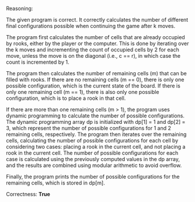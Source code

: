 Reasoning:

The given program is correct. It correctly calculates the number of different final configurations possible when continuing the game after k moves.

The program first calculates the number of cells that are already occupied by rooks, either by the player or the computer. This is done by iterating over the k moves and incrementing the count of occupied cells by 2 for each move, unless the move is on the diagonal (i.e., c == r), in which case the count is incremented by 1.

The program then calculates the number of remaining cells (m) that can be filled with rooks. If there are no remaining cells (m == 0), there is only one possible configuration, which is the current state of the board. If there is only one remaining cell (m == 1), there is also only one possible configuration, which is to place a rook in that cell.

If there are more than one remaining cells (m > 1), the program uses dynamic programming to calculate the number of possible configurations. The dynamic programming array dp is initialized with dp[1] = 1 and dp[2] = 3, which represent the number of possible configurations for 1 and 2 remaining cells, respectively. The program then iterates over the remaining cells, calculating the number of possible configurations for each cell by considering two cases: placing a rook in the current cell, and not placing a rook in the current cell. The number of possible configurations for each case is calculated using the previously computed values in the dp array, and the results are combined using modular arithmetic to avoid overflow.

Finally, the program prints the number of possible configurations for the remaining cells, which is stored in dp[m].

Correctness: **True**